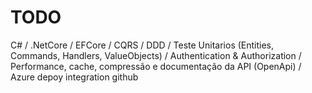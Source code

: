 # TODO
C# /  .NetCore / EFCore / CQRS / DDD / Teste Unitarios (Entities, Commands, Handlers, ValueObjects) / Authentication &amp; Authorization / Performance, cache, compressão e documentação da API (OpenApi) / Azure depoy integration github
